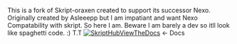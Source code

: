 This is a fork of Skript-oraxen created to support its successor Nexo. Originally created by Asleeepp but I am impatiant and want Nexo Compatability with skript. So here I am. Beware I am barely a dev so itll look like spaghetti code. :)
T.T 
[![SkriptHubViewTheDocs](http://skripthub.net/static/addon/ViewTheDocsButton.png)](http://skripthub.net/docs/?addon=skript-nexo) <- Docs
